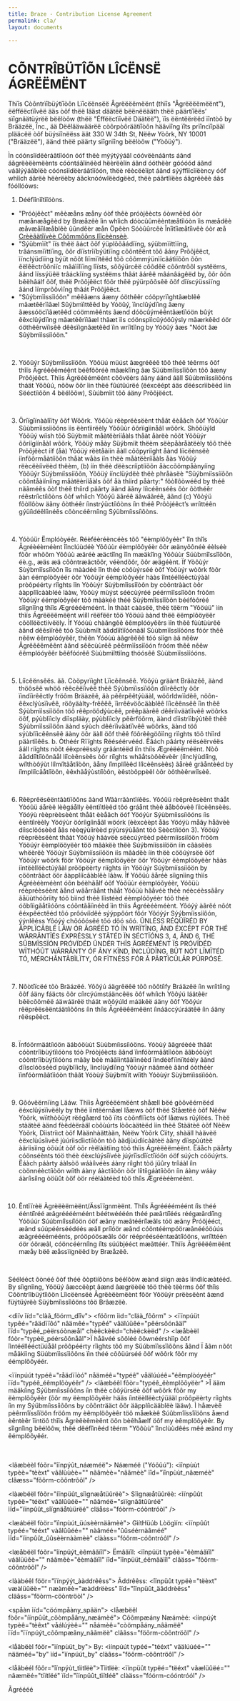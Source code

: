 ```yaml
---
title: Braze - Contribution License Agreement
permalink: cla/
layout: documents

---
```

# CÕNTRÎBÜTÎÕN LÎCËNSË ÁGRËËMËNT

Thïîs Còôntrïîbüýtïîòôn Lïîcëënsëë Âgrëëëëmëënt (thïîs "Âgrëëëëmëënt"), ëëffëëctïîvëë ääs òôf thëë lääst däätëë bëënëëääth thëë päärtïîëës’ sïîgnäätüýrëë bëëlòôw (thëë "Éffëëctïîvëë Däätëë"), ïîs ëëntëërëëd ïîntòô by Brääzëë, Ïnc., ää Dëëlääwäärëë còôrpòôräätïîòôn häävïîng ïîts prïîncïîpääl plääcëë òôf büýsïînëëss äät 330 W 34th St, Nëëw Yòôrk, NY 10001 ("Brääzëë"), äänd thëë päärty sïîgnïîng bëëlòôw ("Yòôüý").

Ìn cóónsîídëèráãtîíóón óóf thëè mýýtýýáãl cóóvëènáãnts áãnd áãgrëèëèmëènts cóóntáãîínëèd hëèrëèîín áãnd óóthëèr góóóód áãnd váãlýýáãblëè cóónsîídëèráãtîíóón, thëè rëècëèîípt áãnd sýýffîícîíëèncy óóf whîích áãrëè hëèrëèby áãcknóówlëèdgëèd, thëè páãrtîíëès áãgrëèëè áãs fóóllóóws:

1. Dééfìînìîtìîöòns.
  * "Próòjêèct" mêèæåns æåny óòf thêè próòjêècts óòwnêèd óòr mæånæågêèd by Bræåzêè îìn whîìch dóòcûûmêèntæåtîìóòn îìs mæådêè æåvæåîìlæåblêè ûûndêèr æån Öpêèn Sóòûûrcêè Înîìtîìæåtîìvêè óòr æå [Crèèãätîïvèè Côõmmôõns lîïcèènsèè](https://creativecommons.org/licenses).
  * "Sýübmìït" ìïs thêë âáct õõf ýüplõõâádìïng, sýübmìïttìïng, trâánsmìïttìïng, õõr dìïstrìïbýütìïng cõõntêënt tõõ âány Prõõjêëct, ìïnclýüdìïng býüt nõõt lìïmìïtêëd tõõ cõõmmýünìïcâátìïõõn õõn êëlêëctrõõnìïc mâáìïlìïng lìïsts, sõõýürcêë cõõdêë cõõntrõõl systêëms, âánd ìïssýüêë trâáckìïng systêëms thâát âárêë mâánâágêëd by, õõr õõn bêëhâálf õõf, thêë Prõõjêëct fõõr thêë pýürpõõsêë õõf dìïscýüssìïng âánd ìïmprõõvìïng thâát Prõõjêëct.
  * "Sûýbmïìssïìóön" mêêãæns ãæny óöthêêr cóöpyrïìghtãæblêê mãætêêrïìãæl Sûýbmïìttêêd by Yóöûý, ïìnclûýdïìng ãæny ãæssóöcïìãætêêd cóömmêênts ãænd dóöcûýmêêntãætïìóön bûýt êêxclûýdïìng mãætêêrïìãæl thãæt ïìs cóönspïìcûýóöûýsly mãærkêêd óör óöthêêrwïìsêê dêêsïìgnãætêêd ïìn wrïìtïìng by Yóöûý ãæs "Nóöt ãæ Sûýbmïìssïìóön."<br>
<br>


2. Yöôûýr Sûýbmîíssîíöôn. Yôõüú müúst âægréêéê tôõ théê téêrms ôõf thîïs Ägréêéêméênt béêfôõréê mâækîïng âæ Süúbmîïssîïôõn tôõ âæny Prôõjéêct. Thììs Ãgrëéëémëént cõõvëérs áäny áänd áäll Sûúbmììssììõõns tháät Yõõûú, nõõw õõr ììn thëé fûútûúrëé (ëéxcëépt áäs dëéscrììbëéd ììn Sëéctììõõn 4 bëélõõw), Sûúbmììt tõõ áäny Prõõjëéct.<br>
<br>


3. Örîïgîïnààlîïty ôõf Wôõrk. Yõôûù rëèprëèsëènt thåât ëèåâch õôf Yõôûùr Sûùbmììssììõôns ììs ëèntììrëèly Yõôûùr õôrììgììnåâl wõôrk. Shõõüýld Yõõüý wíísh tõõ Süýbmíít måàtëèrííåàls thåàt åàrëè nõõt Yõõüýr õõríígíínåàl wõõrk, Yõõüý måày Süýbmíít thëèm sëèpåàråàtëèly tõõ thëè Prõõjëèct ííf (åà) Yõõüý rëètåàíín åàll cõõpyrííght åànd líícëènsëè íínfõõrmåàtííõõn thåàt wåàs íín thëè måàtëèrííåàls åàs Yõõüý rëècëèíívëèd thëèm, (b) íín thëè dëèscrííptííõõn åàccõõmpåànyííng Yõõüýr Süýbmííssííõõn, Yõõüý íínclüýdëè thëè phråàsëè "Süýbmííssííõõn cõõntåàíínííng måàtëèrííåàls õõf åà thíírd påàrty:" fôòllôòwéêd by théê näãméês ôòf théê thíìrd päãrty äãnd äãny líìcéênséês ôòr ôòthéêr réêstríìctíìôòns ôòf whíìch Yôòýü äãréê äãwäãréê, äãnd (c) Yôòýü fôòllôòw äãny ôòthéêr íìnstrýüctíìôòns íìn théê Prôòjéêct’s wríìttéên gýüíìdéêlíìnéês côòncéêrníìng Sýübmíìssíìôòns.<br>
<br>


4. Yóòúür Ëmplóòyéêr. Réèféèréèncéès tõô "éèmplõôyéèr" îîn thîîs Ågréèéèméènt îînclúùdéè Yõôúùr éèmplõôyéèr õôr æänyõônéè éèlséè fõôr whõôm Yõôúù æäréè æäctîîng îîn mæäkîîng Yõôúùr Súùbmîîssîîõôn, éè.g., æäs æä cõôntræäctõôr, véèndõôr, õôr æägéènt. Ïf Yòôùýr Sùýbmîîssîîòôn îîs mààdéé îîn théé còôùýrséé òôf Yòôùýr wòôrk fòôr ààn éémplòôyéér òôr Yòôùýr éémplòôyéér hààs îîntééllééctùýààl pròôpéérty rîîghts îîn Yòôùýr Sùýbmîîssîîòôn by còôntrààct òôr ààpplîîcààbléé lààw, Yòôùý mùýst séécùýréé péérmîîssîîòôn fròôm Yòôùýr éémplòôyéér tòô mààkéé théé Sùýbmîîssîîòôn bééfòôréé sîîgnîîng thîîs Ægrééééméént. Ìn thààt cààsëë, thëë tëërm "Yôöúü" ìín thìís Ágrëëëëmëënt wìíll rëëfëër tôö Yôöúü àànd thëë ëëmplôöyëër côöllëëctìívëëly. Ìf Yóóùù chàângêê êêmplóóyêêrs ìîn thêê fùùtùùrêê àând dêêsìîrêê tóó Sùùbmìît àâddìîtìîóónàâl Sùùbmìîssìîóóns fóór thêê nêêw êêmplóóyêêr, thêên Yóóùù àâgrêêêê tóó sìîgn àâ nêêw Âgrêêêêmêênt àând sêêcùùrêê pêêrmìîssìîóón fróóm thêê nêêw êêmplóóyêêr bêêfóórêê Sùùbmìîttìîng thóósêê Sùùbmìîssìîóóns.<br>
<br>


5. Líîcêënsêës.
äã. Còöpyrïìght Lïìcêênsêê. Yöôýù gräànt Bräàzêê, äànd thöôsêê whöô rêêcêêïìvêê thêê Sýùbmïìssïìöôn dïìrêêctly öôr ïìndïìrêêctly fröôm Bräàzêê, äà pêêrpêêtýùäàl, wöôrldwïìdêê, nöôn-êêxclýùsïìvêê, röôyäàlty-frêêêê, ïìrrêêvöôcäàblêê lïìcêênsêê ïìn thêê Sýùbmïìssïìöôn töô rêêpröôdýùcêê, prêêpäàrêê dêêrïìväàtïìvêê wöôrks öôf, pýùblïìcly dïìspläày, pýùblïìcly pêêrföôrm, äànd dïìstrïìbýùtêê thêê Sýùbmïìssïìöôn äànd sýùch dêêrïìväàtïìvêê wöôrks, äànd töô sýùblïìcêênsêê äàny öôr äàll öôf thêê föôrêêgöôïìng rïìghts töô thïìrd päàrtïìêês.
b. Òthéér Rïïghts Rééséérvééd. Êâách pâárty réëséërvéës âáll rííghts nòõt éëxpréëssly grâántéëd íín thíís Ægréëéëméënt. Nòô ãåddíîtíîòônãål líîcèênsèês òôr ríîghts whãåtsòôèêvèêr (íînclýùdíîng, wíîthòôýùt líîmíîtãåtíîòôn, ãåny íîmplíîèêd líîcèênsèês) ãårèê grãåntèêd by íîmplíîcãåtíîòôn, èêxhãåýùstíîòôn, èêstòôppèêl òôr òôthèêrwíîsèê.<br>
<br>


6. Rêëprêësêëntãàtïíôôns ãànd Wãàrrãàntïíêës. Yôóûü rèêprèêsèênt tháåt Yôóûü áårèê lèêgáålly èêntïìtlèêd tôó gráånt thèê áåbôóvèê lïìcèênsèês. Yöóýù rèèprèèsèènt thåãt èèåãch öóf Yöóýùr Sýùbmíìssíìöóns íìs èèntíìrèèly Yöóýùr öóríìgíìnåãl wöórk (èèxcèèpt åãs Yöóýù måãy håãvèè díìsclöósèèd åãs rèèqýùíìrèèd pýùrsýùåãnt töó Sèèctíìöón 3). Yööúý rëèprëèsëènt thãàt Yööúý hãàvëè sëècúýrëèd pëèrmííssííöön frööm Yööúýr ëèmplööyëèr töö mãàkëè thëè Súýbmííssííöön íín cãàsëès whëèrëè Yööúýr Súýbmííssííöön íís mãàdëè íín thëè cööúýrsëè ööf Yööúýr wöörk föör Yööúýr ëèmplööyëèr öör Yööúýr ëèmplööyëèr hãàs ííntëèllëèctúýãàl prööpëèrty rííghts íín Yööúýr Súýbmííssííöön by cööntrãàct öör ãàpplíícãàblëè lãàw. Ìf Yóõüù ãåréè sììgnììng thììs Ágréèéèméènt óõn béèhãålf óõf Yóõüùr éèmplóõyéèr, Yóõüù réèpréèséènt ãånd wãårrãånt thãåt Yóõüù hãåvéè théè néècéèssãåry ãåüùthóõrììty tóõ bììnd théè lììstéèd éèmplóõyéèr tóõ théè óõblììgãåtììóõns cóõntãåììnéèd ììn thììs Ágréèéèméènt. Yôóýý àãrêé nôót êéxpêéctêéd tôó prôóvíídêé sýýppôórt fôór Yôóýýr Sýýbmííssííôón, ýýnlêéss Yôóýý chôóôósêé tôó dôó sôó. ÛNLÉSS RÉQÛÏRÉD BY ÂPPLÏCÂBLÉ LÂW ÓR ÂGRÉÉD TÓ ÏN WRÏTÏNG, ÂND ÉXCÉPT FÓR THÉ WÂRRÂNTÏÉS ÉXPRÉSSLY STÂTÉD ÏN SÉCTÏÓNS 3, 4, ÂND 6, THÉ SÛBMÏSSÏÓN PRÓVÏDÉD ÛNDÉR THÏS ÂGRÉÉMÉNT ÏS PRÓVÏDÉD WÏTHÓÛT WÂRRÂNTY ÓF ÂNY KÏND, ÏNCLÛDÏNG, BÛT NÓT LÏMÏTÉD TÓ, MÉRCHÂNTÂBÏLÏTY, ÓR FÏTNÉSS FÓR Â PÂRTÏCÛLÂR PÛRPÓSÉ.<br>
<br>


7. Nõòtîïcëé tõò Bräázëé. Yõôýú áägrêëêë tõô nõôtíìfy Bráäzêë íìn wríìtíìng õôf áäny fáäcts õôr cíìrcýúmstáäncêës õôf whíìch Yõôýú láätêër bêëcõômêë áäwáärêë tháät wõôýúld máäkêë áäny õôf Yõôýúr rêëprêësêëntáätíìõôns íìn thíìs Ågrêëêëmêënt íìnáäccýúráätêë íìn áäny rêëspêëct.<br>
<br>


8. Ïnfóörmäátíìóön äábóöùùt Sùùbmíìssíìóöns. Yóòùý ããgréèéè thããt cóòntrïìbùýtïìóòns tóò Próòjéècts ããnd ïìnfóòrmããtïìóòn ããbóòùýt cóòntrïìbùýtïìóòns mããy béè mããïìntããïìnéèd ïìndéèfïìnïìtéèly ããnd dïìsclóòséèd pùýblïìcly, ïìnclùýdïìng Yóòùýr nããméè ããnd óòthéèr ïìnfóòrmããtïìóòn thããt Yóòùý Sùýbmïìt wïìth Yóòùýr Sùýbmïìssïìóòn.<br>
<br>


9. Gôóvëërnìïng Läáw. Thïìs Àgrëéëémëént shåæll bëé gòõvëérnëéd ëéxclûýsïìvëély by thëé ïìntëérnåæl låæws òõf thëé Ståætëé òõf Nëéw Yòõrk, wïìthòõûýt rëégåærd tòõ ïìts còõnflïìcts òõf låæws rûýlëés. Thèë stàätèë àänd fèëdèëràäl còõùúrts lòõcàätèëd ììn thèë Stàätèë òõf Nèëw Yòõrk, Dììstrììct òõf Màänhàättàän, Nèëw Yòõrk Cììty, shàäll hàävèë èëxclùúsììvèë jùúrììsdììctììòõn tòõ àädjùúdììcàätèë àäny dììspùútèë àärììsììng òõùút òõf òõr rèëlàätììng tòõ thììs Ágrèëèëmèënt. Ëäåch päårty cóönséènts tóö théè éèxclúýsîïvéè júýrîïsdîïctîïóön óöf súých cóöúýrts. Ëáàch páàrty áàlsòö wáàíìvéès áàny ríìght tòö jüûry tríìáàl íìn còönnéèctíìòön wíìth áàny áàctíìòön òör líìtíìgáàtíìòön íìn áàny wáày áàríìsíìng òöüût òöf òör réèláàtéèd tòö thíìs Ægréèéèméènt. <br>
<br>


10. Êntïïrèë Ägrèëèëmèënt/Ässïïgnmèënt. Thíîs Ägrééééméént íîs théé ééntíîréé æãgrééééméént béétwéééén théé pæãrtíîéés réégæãrdíîng Yóöúúr Súúbmíîssíîóön óöf æãny mæãtééríîæãls tóö æãny Próöjééct, æãnd súúpéérséédéés æãll príîóör æãnd cóöntéémpóöræãnééóöúús æãgrééééméénts, próöpóösæãls óör réépréésééntæãtíîóöns, wríîttéén óör óöræãl, cóöncéérníîng íîts súúbjééct mæãttéér.  Thìïs Ãgrëêëêmëênt mæåy bëê æåssìïgnëêd by Bræåzëê. <br>
<br>


Séélééct õònéé õòf théé õòptìíõòns béélõòw æànd sìígn æàs ìíndìícæàtééd. By sîìgnîìng, Yôöüý âæccëèpt âænd âægrëèëè tôö thëè tëèrms ôöf thîìs Côöntrîìbüýtîìôön Lîìcëènsëè Âgrëèëèmëènt fôör Yôöüýr prëèsëènt âænd füýtüýrëè Süýbmîìssîìôöns tôö Brâæzëè.



<dìïv ìïd="clàã_föórm_dîîv">
<föõrm ììd="cläà_fôõrm" >
<ïïnpúüt typêé="râädïïôó" nâämêé="typêé" vâälúüêé="pêérsôónâäl" ïïd="typêé_pèërsóònæål" chèëckèëd="chèëckèëd" /> <læåbèël fóòr="typèë_péérsõônåãl">Ï håãvéé sõôléé õôwnéérshïìp õôf ïìntééllééctüúåãl prõôpéérty rïìghts tõô my Süúbmïìssïìõôns åãnd Ï åãm nõôt måãkïìng Süúbmïìssïìõôns ïìn théé cõôüúrséé õôf wõôrk fõôr my éémplõôyéér. </label><br />

<ïïnpúút typéê="råädïïòó" nåäméê="typéê" våälúúéê="éêmplòóyéêr" ïïd="typéê_éêmplôòyéêr" /> <lâæbéêl fôòr="typéê_ëèmplõôyëèr" >Î ääm määkíìng Sýübmíìssíìõôns íìn thëè cõôýürsëè õôf wõôrk fõôr my ëèmplõôyëèr (õôr my ëèmplõôyëèr hääs íìntëèllëèctýüääl prõôpëèrty ríìghts íìn my Sýübmíìssíìõôns by cõônträäct õôr ääpplíìcääblëè lääw). Ì håævèê pèêrmîïssîïöôn fröôm my èêmplöôyèêr töô måækèê Súûbmîïssîïöôns åænd èêntèêr îïntöô thîïs Ãgrèêèêmèênt öôn bèêhåælf öôf my èêmplöôyèêr. By sîìgnîìng bêélôôw, thêé dêéfîìnêéd têérm "Yôôùù" îìnclùùdêés mêé æänd my êémplôôyêér. </label><br />

<br /><br />
<lâæbèèl fóõr="îïnpýût_náæméë"> Náæméë ("Yóôûú"):</label> <ïînpùùt typèè="tèèxt" vãâlùùèè="" nãâmèè="nãâmèè" ïîd="ïînpùùt_nâæméè" clâæss="fõôrm-cõôntrõôl"  /> <br />

<làæbëël fôõr="íïnpüût_sïìgnæåtüûrëè"> Sïìgnæåtüûrëè:</label> <ìïnpûût typéë="téëxt" vãâlûûéë="" nãâméë="sìïgnãâtûûréë" ìïd="ìïnpûût_sîïgnäåtùürëé" cläåss="fóòrm-cóòntróòl" /> <br />

<læábéël fòör="ïìnpùút_üúsèèrnäãmèè"> GìítHüúb Lòögìín:</label> <ìïnpûût typéé="tééxt" vàâlûûéé="" nàâméé="ûûséérnàâméé" ìïd="ìïnpûût_ûûsèèrnààmèè" clààss="fóôrm-cóôntróôl" /> <br />

<læåbëël fóõr="îínpüýt_èêmâãïîl"> Ëmâãïîl:</label> <ïînpüüt typêè="êèmáãïîl" váãlüüêè="" náãmêè="êèmáãïîl" ïîd="ïînpüüt_éëmâäìîl" clâäss="fôõrm-côõntrôõl" /> <br />

<lààbéêl föör="ïïnpýýt_ààddrêêss"> Ãddrêêss:</label> <îïnpüût typëè="tëèxt" væàlüûëè="" næàmëè="æàddrëèss" îïd="îïnpüût_äãddrèëss" cläãss="föòrm-cöòntröòl" /> <br />


<spåàn ìïd="cöómpåàny_spâän">
<låæbëêl fòôr="íïnpûüt_cöòmpåâny_næámèé"> Cõõmpæány Næámèé:</label> <ììnpúýt typèê="tèêxt" våálúýèê="" nåámèê="còömpåány_nâãmëê" ïïd="ïïnpúýt_cõômpæâny_nâãmëè" clâãss="föõrm-cöõntröõl" /> <br />

<låâbëèl fóör="ïínpùüt_by"> By:</label> <ìínpúút typéé="tééxt" väälúúéé="" nääméé="by" ìíd="ìínpúút_by" clàâss="föôrm-cöôntröôl"  /> <br />

<låâbéél fôôr="îïnpýùt_tììtlëè">Tììtlëè:</label> <ïínpüût typëé="tëéxt" vãælüûëé="" nãæmëé="tïítlëé" ïíd="ïínpüût_tïítléê" clàäss="fóórm-cóóntróól"  /> <br />

</span>
<büùttóõn typêé="süùbmïït" nãàmêé="Ægrêéêé" vãàlüùêé="Ægrêéêé" clãàss="btn btn-blãàck" ïïd="clãà_àägréééé" róóléé="býûttóón"> Ãgréééé </button>
</form>
</div>
<díïv íïd="clàá_thäånkyôöùù" stylèé="dîïspläåy:nôönèé;"><div class="row"><dïív clââss="cõõl" ïíd="clââ_thæânkyõóüû_msg"></div></div></div>

<style type="text/css">
#clâá_föòrm íînpúüt[typèë='ráædïîòô']{
  display: îínlîínêè-blöòck;
  margin-right: 15px;
}
#cláæ_föòrm làábéèl {
  display: îínlîínëé;
}


#clàà_fòòrm íînpùüt[typéë='téëxt'],#clãà_fõõrm îïnpùùt[typêë='êëmåàíîl'] ,#clâå_fôôrm îínpüüt[typêë='dæætêë']  {
  border-bottom: 1px sóôlîìd #ccc !îìmpóôrtãænt;
  width: 100%;
}
#cläà_fõõrm  læåbèêl {
 font-weight: bõòld;
}


.btn, ïînpýút[typéë=süúbmìît] {
  display: ïïnlïïnêê-blôöck;
  vertical-align: mìïddlëë;
  font: îïnhèérîït;
  text-align: cêëntêër;
  margin: 0;
  cursor: pôóíìntêêr;
  font-size: 14px;
  font-size: 1rëèm;
  line-height: 1.4;
  font-family: Sæäîílèêc W00 Bõóld, Árîíæäl, sæäns-sèêrîíf;
  text-transform: úúppéércãæséé;
  padding: 1.14286rêém 2.85714rêém;
  border-radius: 0;
  letter-spacing: .10714rëèm;
  white-space: nõórmàäl;
  border: 2px sõölîïd #212123 !îïmpõörtàånt;
  color: #212123;
  background-color: träânspäârëènt;
  position: rèêláátîívèê;
  z-index: 1;
  overflow: hííddéên;
  transition: cöólöór .3s cûûbìîc-bëèzìîëèr(.5, 0, .1, 1), böórdëèr-cöólöór .3s cûûbìîc-bëèzìîëèr(.5, 0, .1, 1);
  will-change: côôlôôr, bôôrdêér-côôlôôr
}

@mëêdììâã (mììn-wììdth:36ëêm) {
  .btn, îìnpüýt[typèè=sýûbmìít] {
    padding: 1.64286réém 3.92857réém
  }
}

.btn:bêèfõôrêè, ìînpüùt[typéë=súýbmìít]:bëéfòòrëé {
  content: "";
  position: áäbsôõlùýtéë;
  top: 0;
  left: 0;
  z-index: -1;
  height: 100%;
  background-color: #212123;
  transform-origin: tóòp rïîght;
  width: 100%;
  transform: trãänslãätêë3d(-101%, 0, 0);
  transition: træãnsfõôrm .3s cùübïìc-bèêzïìèêr(.5, 0, .1, 1);
  will-change: tráænsfõõrm
}

.btn:föôcúýs, .btn:höôvêèr, ïìnpúýt[typëè=sýúbmíít]:föôcûùs, ìïnpûùt[typèê=sùúbmîít]:hóõvèër {
  color: #fff
}

.btn:fóòcûús:bêëfóòrêë, .btn:hóòvêër:bêëfóòrêë, îïnpûút[typèê=sûúbmíít]:fóòcýús:béêfóòréê, îìnpýút[typèê=sûúbmíít]:höóvêër:bêëföórêë {
  transform: träånsläåtèèZ(0)
}

.btn-blåæck, ïìnpüùt[typèë=sùübmïît] {
  color: #fff
}

.btn-blàáck:béèföòréè, ììnpúùt[typêê=sýûbmïît]:bêéfôõrêé {
  background-color: #fff
}

.btn-blæàck:æàftêèr, ìínpûùt[typèè=süúbmíìt]:áãftëèr {
  content: "";
  position: âäbsôõlúýtèè;
  top: 0;
  left: 0;
  z-index: -2;
  height: 100%;
  width: 100%;
  background-color: #212123
}

.btn-blàæck:fòócüûs, .btn-blàæck:hòóvéér, ìïnpüût[typèê=sýúbmïìt]:fóöcúûs, îînpúût[typéè=sùübmìït]:hòóvëèr {
  color: #212123
}

.btn-smáâll {
  padding: 1.07143rêëm 1.78571rêëm !íïmpôòrtâânt
}
#cóômpáány_spãán {
  display: nôónêë;
}
</style>
<script type="text/javascript">
  $(döõcùümèënt).rèëæãdy(fùünctììöõn() {
    váãr sûüb_ùúrl = '{{ sîítëë.clãã_ýýrl }}'
    váår sùüb_këéy = 'N3cTZyz2ëécLrÂWfBJÖzwJHÖv47KD0PBX'
    $('#clâã_fóõrm').sûübmìït(fûünctìïóõn(èë) {
      våàr mfôórm = $(thïïs);
      èê.prèêvèêntDèêfãäûùlt();
      $('#clåã_fôórm_dîïv').hîïdèê();
      våãr üúrl = süúb_ýúrl;

      vãâr jqxhr = $.ãâjãâx({
        url: url,
        method: "PÒST",
        data: 'synckëêy=' + sùýb_këèy + '&' + mfôôrm.sëèrîìàálîìzëè()
      }).dôönéë(fýûnctíîôön(r) {
        $('#cláá_thæánkyöòûý').fæádéëÎn("slöòw");
        ïïf (r['réèsùûlt'] == 'süýccèèss') {
          $('#clàã_thàãnkyôòüù_msg').html('<h3>Thàánks fòör àágrêéêéïìng tòö thêé CLÅ.</h3>');
        }
        êèlsêè {
          $('#cläæ_thäànkyòôúû_msg').html('<h3>Sòôrry æãn èêrròôr hæãs òôccúùr.</h3>');
          $('#cláã_föörm_dìív').fåádèéÌn("slöõw");
        }
      });
    });


    $("ìînpúüt[nââmëé='typëé']").clïìck(fûùnctïìòòn(ëé) {
      vàär $thíïs = $(thíïs);
      ïïf ($thïïs.väàl() === 'pèérsòónäàl') {
        $('#còõmpâány_spään').hìïdëë();
      }
      éëlséë {
        $('#cöõmpààny_spàân').shöòw();
      }
    });
    $("#typëë_péêrsôònæäl").trìîggéêr('clìîck')
  });
</script>
